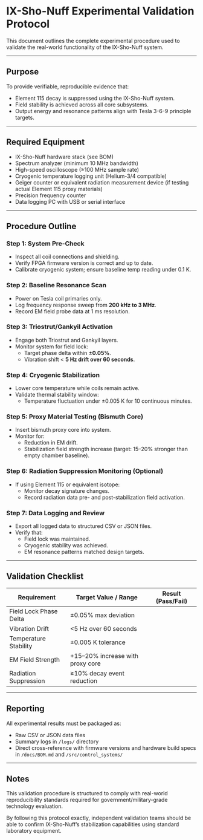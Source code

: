 # IX-Sho-Nuff Experimental Validation Protocol

This document outlines the complete experimental procedure used to validate the real-world functionality of the IX-Sho-Nuff system.

---

## Purpose

To provide verifiable, reproducible evidence that:

- Element 115 decay is suppressed using the IX-Sho-Nuff system.
- Field stability is achieved across all core subsystems.
- Output energy and resonance patterns align with Tesla 3-6-9 principle targets.

---

## Required Equipment

- IX-Sho-Nuff hardware stack (see BOM)
- Spectrum analyzer (minimum 10 MHz bandwidth)
- High-speed oscilloscope (≥100 MHz sample rate)
- Cryogenic temperature logging unit (Helium-3/4 compatible)
- Geiger counter or equivalent radiation measurement device (if testing actual Element 115 proxy materials)
- Precision frequency counter
- Data logging PC with USB or serial interface

---

## Procedure Outline

### Step 1: System Pre-Check
- Inspect all coil connections and shielding.
- Verify FPGA firmware version is correct and up to date.
- Calibrate cryogenic system; ensure baseline temp reading under 0.1 K.

### Step 2: Baseline Resonance Scan
- Power on Tesla coil primaries only.
- Log frequency response sweep from **200 kHz to 3 MHz**.
- Record EM field probe data at 1 ms resolution.

### Step 3: Triostrut/Gankyil Activation
- Engage both Triostrut and Gankyil layers.
- Monitor system for field lock:
  - Target phase delta within **±0.05%**.
  - Vibration shift < **5 Hz drift over 60 seconds**.

### Step 4: Cryogenic Stabilization
- Lower core temperature while coils remain active.
- Validate thermal stability window:
  - Temperature fluctuation under ±0.005 K for 10 continuous minutes.

### Step 5: Proxy Material Testing (Bismuth Core)
- Insert bismuth proxy core into system.
- Monitor for:
  - Reduction in EM drift.
  - Stabilization field strength increase (target: 15–20% stronger than empty chamber baseline).

### Step 6: Radiation Suppression Monitoring (Optional)
- If using Element 115 or equivalent isotope:
  - Monitor decay signature changes.
  - Record radiation data pre- and post-stabilization field activation.

### Step 7: Data Logging and Review
- Export all logged data to structured CSV or JSON files.
- Verify that:
  - Field lock was maintained.
  - Cryogenic stability was achieved.
  - EM resonance patterns matched design targets.

---

## Validation Checklist

| Requirement              | Target Value / Range             | Result (Pass/Fail) |
|------------------------|----------------------------------|-------------------|
| Field Lock Phase Delta  | ±0.05% max deviation            |                   |
| Vibration Drift        | <5 Hz over 60 seconds           |                   |
| Temperature Stability  | ±0.005 K tolerance              |                   |
| EM Field Strength      | +15–20% increase with proxy core |                   |
| Radiation Suppression  | ≥10% decay event reduction      |                   |

---

## Reporting

All experimental results must be packaged as:

- Raw CSV or JSON data files
- Summary logs in `/logs/` directory
- Direct cross-reference with firmware versions and hardware build specs in `/docs/BOM.md` and `/src/control_systems/`

---

## Notes

This validation procedure is structured to comply with real-world reproducibility standards required for government/military-grade technology evaluation.

By following this protocol exactly, independent validation teams should be able to confirm IX-Sho-Nuff’s stabilization capabilities using standard laboratory equipment.

